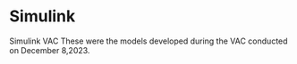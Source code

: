 # Simulink
Simulink VAC
These were the models developed during the VAC conducted on December 8,2023.
